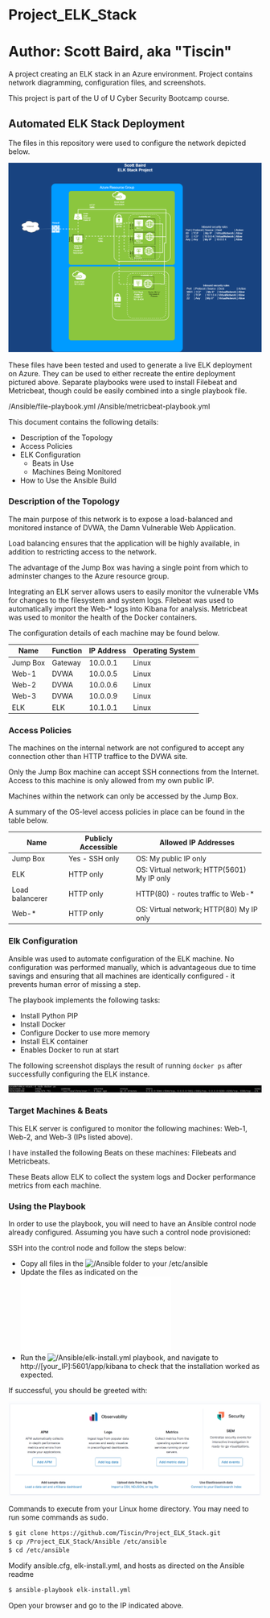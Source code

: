 # Project_ELK_Stack
# Author: Scott Baird, aka "Tiscin"
A project creating an ELK stack in an Azure environment. Project contains network diagramming, configuration files, and screenshots.


This project is part of the U of U Cyber Security Bootcamp course.


## Automated ELK Stack Deployment

The files in this repository were used to configure the network depicted below.

![/Diagrams/ELK-Diagram.png](Diagrams/ELK-Diagram.png)

These files have been tested and used to generate a live ELK deployment on Azure. They can be used to either recreate the entire deployment pictured above. Separate playbooks were used to install Filebeat and Metricbeat, though could be easily combined into a single playbook file.

  /Ansible/file-playbook.yml
  /Ansible/metricbeat-playbook.yml

This document contains the following details:
- Description of the Topology
- Access Policies
- ELK Configuration
  - Beats in Use
  - Machines Being Monitored
- How to Use the Ansible Build

### Description of the Topology

The main purpose of this network is to expose a load-balanced and monitored instance of DVWA, the Damn Vulnerable Web Application.

Load balancing ensures that the application will be highly available, in addition to restricting access to the network.

The advantage of the Jump Box was having a single point from which to adminster changes to the Azure resource group.

Integrating an ELK server allows users to easily monitor the vulnerable VMs for changes to the filesystem and system logs. Filebeat was used to automatically import the Web-* logs into Kibana for analysis.  Metricbeat was used to monitor the health of the Docker containers.

The configuration details of each machine may be found below.


| Name     | Function | IP Address | Operating System |
|----------|----------|------------|------------------|
| Jump Box | Gateway  | 10.0.0.1   | Linux            |
| Web-1    | DVWA     | 10.0.0.5   | Linux            |
| Web-2    | DVWA     | 10.0.0.6   | Linux            |
| Web-3    | DVWA     | 10.0.0.9   | Linux            |
| ELK      | ELK      | 10.1.0.1   | Linux            |

### Access Policies

The machines on the internal network are not configured to accept any connection other than HTTP traffice to the DVWA site.

Only the Jump Box machine can accept SSH connections from the Internet. Access to this machine is only allowed from my own public IP.

Machines within the network can only be accessed by the Jump Box.

A summary of the OS-level access policies in place can be found in the table below.

| Name            | Publicly Accessible | Allowed IP Addresses                         |
|-----------------|---------------------|----------------------------------------------|
| Jump Box        | Yes - SSH only      | OS: My public IP only                        |
| ELK             | HTTP only           | OS: Virtual network; HTTP(5601) My IP only   |
| Load balancerer | HTTP only           | HTTP(80) - routes traffic to Web-*           |
| Web-*           | HTTP only           | OS: Virtual network; HTTP(80) My IP only     |

### Elk Configuration

Ansible was used to automate configuration of the ELK machine. No configuration was performed manually, which is advantageous due to time savings and ensuring that all machines are identically configured - it prevents human error of missing a step.

The playbook implements the following tasks:
- Install Python PIP
- Install Docker
- Configure Docker to use more memory
- Install ELK container
- Enables Docker to run at start

The following screenshot displays the result of running `docker ps` after successfully configuring the ELK instance.

![/Screenshots/ELK-Docker.png](Screenshots/ELK-Docker.png)

### Target Machines & Beats
This ELK server is configured to monitor the following machines: Web-1, Web-2, and Web-3 (IPs listed above).

I have installed the following Beats on these machines: Filebeats and Metricbeats.

These Beats allow ELK to collect the system logs and Docker performance metrics from each machine.

### Using the Playbook
In order to use the playbook, you will need to have an Ansible control node already configured. Assuming you have such a control node provisioned: 

SSH into the control node and follow the steps below:
- Copy all files in the ![/Ansible](Ansible) folder to your /etc/ansible
- Update the files as indicated on the ![/Ansible/README.md](Ansible/README.md)
- Run the ![/Ansible/elk-install.yml](Ansible/elk-install.yml) playbook, and navigate to http://[your_IP]:5601/app/kibana to check that the installation worked as expected.

If successful, you should be greeted with:

![/Screenshots/successful-ELK.png](Screenshots/successful-ELK.png)

Commands to execute from your Linux home directory. You may need to run some commands as sudo.

```bash
$ git clone https://github.com/Tiscin/Project_ELK_Stack.git
$ cp /Project_ELK_Stack/Ansible /etc/ansible
$ cd /etc/ansible
```

Modify ansible.cfg, elk-install.yml, and hosts as directed on the Ansible readme

```bash
$ ansible-playbook elk-install.yml
```

Open your browser and go to the IP indicated above.